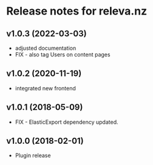 # Release notes for releva.nz

## v1.0.3 (2022-03-03)

- adjusted documentation
- FIX - also tag Users on content pages

## v1.0.2 (2020-11-19)

- integrated new frontend

## v1.0.1 (2018-05-09)

- FIX - ElasticExport dependency updated.

## v1.0.0 (2018-02-01)

- Plugin release
